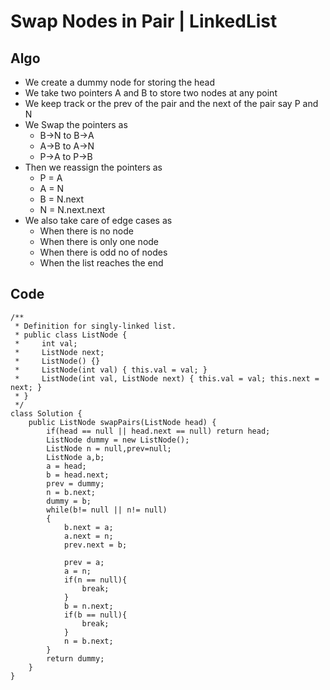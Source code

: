 # Swap Nodes in Pair | LinkedList
## Algo
* We create a dummy node for storing the head 
* We take two pointers A and B to store two nodes at any point 
* We keep track or the prev of the pair and the next of the pair say P and N
* We Swap the pointers as 
	* B->N to B->A
	* A->B to A->N
	* P->A to P->B
* Then we reassign the pointers as
	* P = A
	* A = N
	* B = N.next
	* N = N.next.next
* We also take care of edge cases as 
	* When there is no node
	* When there is only one node
	* When there is odd no of nodes
	* When the list reaches the end
## Code
```
/**
 * Definition for singly-linked list.
 * public class ListNode {
 *     int val;
 *     ListNode next;
 *     ListNode() {}
 *     ListNode(int val) { this.val = val; }
 *     ListNode(int val, ListNode next) { this.val = val; this.next = next; }
 * }
 */
class Solution {
    public ListNode swapPairs(ListNode head) {
        if(head == null || head.next == null) return head;
        ListNode dummy = new ListNode();
        ListNode n = null,prev=null;
        ListNode a,b;
        a = head;
        b = head.next;
        prev = dummy;
        n = b.next;
        dummy = b;
        while(b!= null || n!= null)
        {
            b.next = a;
            a.next = n;
            prev.next = b;

            prev = a;
            a = n;
            if(n == null){
                break;
            }
            b = n.next;
            if(b == null){
                break;
            }
            n = b.next;
        }
        return dummy;
    }
}
```
